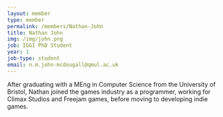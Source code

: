 ```yaml
---
layout: member
type: member
permalink: /members/Nathan-John
title: Nathan John
img: /img/john.png
job: IGGI PhD Student
year: 1
job-type: student
email: n.m.john-mcdougall@qmul.ac.uk
---
```


After graduating with a MEng in Computer Science from the University of Bristol, Nathan joined the games industry as a programmer, working for Climax Studios and Freejam games, before moving to developing indie games.